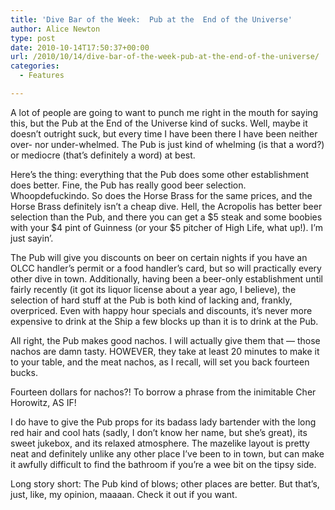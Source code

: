 ```yaml
---
title: 'Dive Bar of the Week:  Pub at the  End of the Universe'
author: Alice Newton
type: post
date: 2010-10-14T17:50:37+00:00
url: /2010/10/14/dive-bar-of-the-week-pub-at-the-end-of-the-universe/
categories:
  - Features

---
```

A lot of people are going to want to punch me right in the mouth for saying this, but the Pub at the End of the Universe kind of sucks. Well, maybe it doesn’t outright suck, but every time I have been there I have been neither over- nor under-whelmed. The Pub is just kind of whelming (is that a word?) or mediocre (that’s definitely a word) at best.

Here’s the thing: everything that the Pub does some other establishment does better. Fine, the Pub has really good beer selection. Whoopdefuckindo. So does the Horse Brass for the same prices, and the Horse Brass definitely isn’t a cheap dive. Hell, the Acropolis has better beer selection than the Pub, and there you can get a $5 steak and some boobies with your $4 pint of Guinness (or your $5 pitcher of High Life, what up!). I’m just sayin’.

The Pub will give you discounts on beer on certain nights if you have an OLCC handler’s permit or a food handler’s card, but so will practically every other dive in town. Additionally, having been a beer-only establishment until fairly recently (it got its liquor license about a year ago, I believe), the selection of hard stuff at the Pub is both kind of lacking and, frankly, overpriced. Even with happy hour specials and discounts, it’s never more expensive to drink at the Ship a few blocks up than it is to drink at the Pub.

All right, the Pub makes good nachos. I will actually give them that — those nachos are damn tasty. HOWEVER, they take at least 20 minutes to make it to your table, and the meat nachos, as I recall, will set you back fourteen bucks.

Fourteen dollars for nachos?! To borrow a phrase from the inimitable Cher Horowitz, AS IF!

I do have to give the Pub props for its badass lady bartender with the long red hair and cool hats (sadly, I don’t know her name, but she’s great), its sweet jukebox, and its relaxed atmosphere. The mazelike layout is pretty neat and definitely unlike any other place I’ve been to in town, but can make it awfully difficult to find the bathroom if you’re a wee bit on the tipsy side.

Long story short: The Pub kind of blows; other places are better. But that’s, just, like, my opinion, maaaan. Check it out if you want.